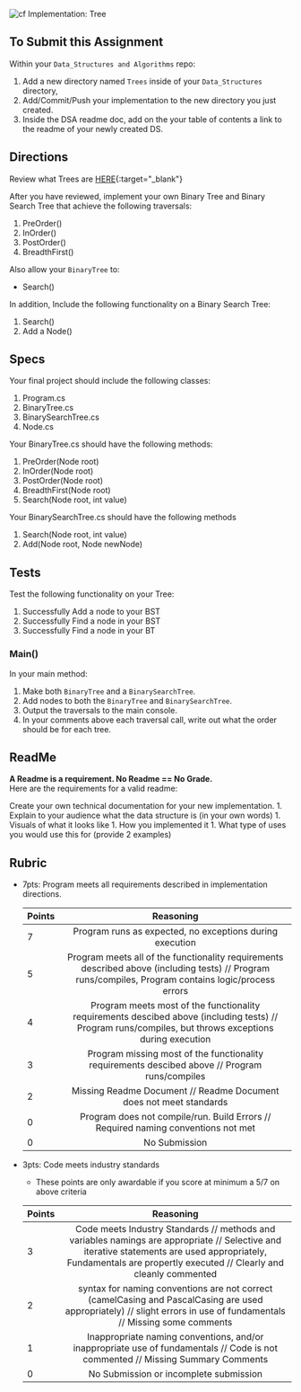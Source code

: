 ![cf](http://i.imgur.com/7v5ASc8.png) Implementation: Tree

## To Submit this Assignment
Within your `Data_Structures and Algorithms` repo:
1. Add a new directory named `Trees` inside of your `Data_Structures` directory, 
2. Add/Commit/Push your implementation to the new directory you just created. 
3. Inside the DSA readme doc, add on the your table of contents a link to the readme of your newly created DS. 

## Directions

Review what Trees are [HERE](https://codefellows.github.io/code-401-dotnet-guide/Curriculum/Class14/Resources/Trees){:target="_blank"}

After you have reviewed, implement your own Binary Tree and Binary Search Tree that achieve the following traversals:
   1. PreOrder()
   2. InOrder()
   3. PostOrder()
   4. BreadthFirst()

Also allow your `BinaryTree` to:
- Search()

In addition, Include the following functionality on a Binary Search Tree:
1. Search()
2. Add a Node()  

## Specs
Your final project should include the following classes:
1. Program.cs
2. BinaryTree.cs
3. BinarySearchTree.cs
3. Node.cs

Your BinaryTree.cs should have the following methods:
1. PreOrder(Node root)
2. InOrder(Node root)
3. PostOrder(Node root)
4. BreadthFirst(Node root)
5. Search(Node root, int value)

Your BinarySearchTree.cs should have the following methods
1. Search(Node root, int value)
2. Add(Node root, Node newNode)

## Tests
Test the following functionality on your Tree:
1. Successfully Add a node to your BST
2. Successfully Find a node in your BST
2. Successfully Find a node in your BT


### Main()

In your main method:
1. Make both `BinaryTree` and a `BinarySearchTree`. 
2. Add nodes to both the `BinaryTree` and `BinarySearchTree`.
3. Output the traversals to the main console.
4. In your comments above each traversal call, write out what the order should be for each tree.  

## ReadMe

**A Readme is a requirement. No Readme == No Grade.** <br />
Here are the requirements for a valid readme: <br />

Create your own technical documentation for your new implementation.
	1. Explain to your audience what the data structure is (in your own words) 
	1. Visuals of what it looks like
	1. How you implemented it
	1. What type of uses you would use this for (provide 2 examples)

## Rubric
- 7pts: Program meets all requirements described in implementation directions.

	Points  | Reasoning | 
	 ------------ | :-----------: | 
	7       | Program runs as expected, no exceptions during execution |
	5       | Program meets all of the  functionality requirements described above (including tests) // Program runs/compiles, Program contains logic/process errors|
	4       | Program meets most of the functionality requirements descibed above (including tests)  // Program runs/compiles, but throws exceptions during execution |
	3       | Program missing most of the functionality requirements descibed above // Program runs/compiles |
	2       | Missing Readme Document // Readme Document does not meet standards |
	0       | Program does not compile/run. Build Errors // Required naming conventions not met |
	0       | No Submission |

- 3pts: Code meets industry standards
	- These points are only awardable if you score at minimum a 5/7 on above criteria

	Points  | Reasoning | 
	 ------------ | :-----------: | 
	3       | Code meets Industry Standards // methods and variables namings are appropriate // Selective and iterative statements are used appropriately, Fundamentals are propertly executed // Clearly and cleanly commented |
	2       | syntax for naming conventions are not correct (camelCasing and PascalCasing are used appropriately) // slight errors in use of fundamentals // Missing some comments |
	1       | Inappropriate naming conventions, and/or inappropriate use of fundamentals // Code is not commented  // Missing Summary Comments |
	0       | No Submission or incomplete submission |


